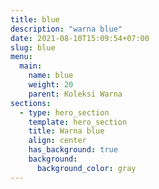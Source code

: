 ```yaml
---
title: blue
description: "warna blue"
date: 2021-08-10T15:09:54+07:00
slug: blue
menu:
  main:
    name: blue
    weight: 20
    parent: Koleksi Warna
sections:
  - type: hero_section
    template: hero_section
    title: Warna blue
    align: center
    has_background: true
    background:
      background_color: gray
---
```


